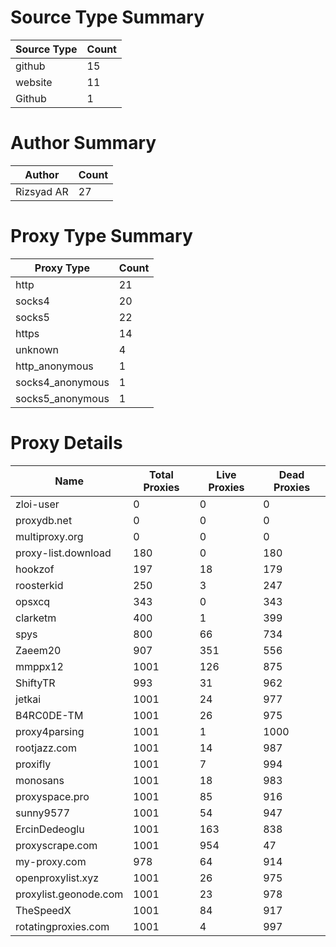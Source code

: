 # Source Type Summary

| Source Type | Count |
|-------------|-------|
| github | 15 |
| website | 11 |
| Github | 1 |


# Author Summary

| Author | Count |
|--------|-------|
| Rizsyad AR | 27 |


# Proxy Type Summary

| Proxy Type | Count |
|------------|-------|
| http | 21 |
| socks4 | 20 |
| socks5 | 22 |
| https | 14 |
| unknown | 4 |
| http_anonymous | 1 |
| socks4_anonymous | 1 |
| socks5_anonymous | 1 |


# Proxy Details

| Name | Total Proxies | Live Proxies | Dead Proxies |
|------|---------------|--------------|---------------|
| zloi-user | 0 | 0 | 0 |
| proxydb.net | 0 | 0 | 0 |
| multiproxy.org | 0 | 0 | 0 |
| proxy-list.download | 180 | 0 | 180 |
| hookzof | 197 | 18 | 179 |
| roosterkid | 250 | 3 | 247 |
| opsxcq | 343 | 0 | 343 |
| clarketm | 400 | 1 | 399 |
| spys | 800 | 66 | 734 |
| Zaeem20 | 907 | 351 | 556 |
| mmppx12 | 1001 | 126 | 875 |
| ShiftyTR | 993 | 31 | 962 |
| jetkai | 1001 | 24 | 977 |
| B4RC0DE-TM | 1001 | 26 | 975 |
| proxy4parsing | 1001 | 1 | 1000 |
| rootjazz.com | 1001 | 14 | 987 |
| proxifly | 1001 | 7 | 994 |
| monosans | 1001 | 18 | 983 |
| proxyspace.pro | 1001 | 85 | 916 |
| sunny9577 | 1001 | 54 | 947 |
| ErcinDedeoglu | 1001 | 163 | 838 |
| proxyscrape.com | 1001 | 954 | 47 |
| my-proxy.com | 978 | 64 | 914 |
| openproxylist.xyz | 1001 | 26 | 975 |
| proxylist.geonode.com | 1001 | 23 | 978 |
| TheSpeedX | 1001 | 84 | 917 |
| rotatingproxies.com | 1001 | 4 | 997 |
